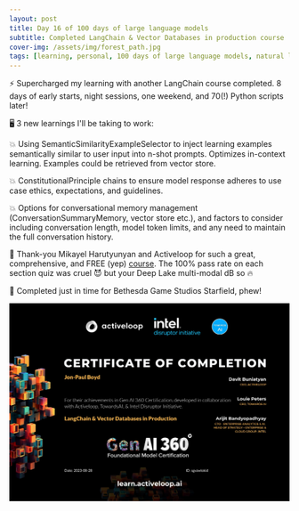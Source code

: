 ```yaml
---
layout: post
title: Day 16 of 100 days of large language models
subtitle: Completed LangChain & Vector Databases in production course 
cover-img: /assets/img/forest_path.jpg
tags: [learning, personal, 100 days of large language models, natural language processing, machine learning, artificial intelligence]
---
```

⚡️ Supercharged my learning with another LangChain course completed. 8 days of early starts, night sessions, one weekend, and 70(!) Python scripts later!

🖥 3 new learnings I'll be taking to work:

💥 Using SemanticSimilarityExampleSelector to inject learning examples semantically similar to user input into n-shot prompts. Optimizes in-context learning. Examples could be retrieved from vector store.

💥 ConstitutionalPrinciple chains to ensure model response adheres to use case ethics, expectations, and guidelines.

💥 Options for conversational memory management (ConversationSummaryMemory, vector store etc.), and factors to consider including conversation length, model token limits, and any need to maintain the full conversation history.

🙏 Thank-you Mikayel Harutyunyan and Activeloop for such a great, comprehensive, and FREE (yep) [course](https://learn.activeloop.ai/courses/langchain). The 100% pass rate on each section quiz was cruel 😈 but your Deep Lake multi-modal dB so 🔥

🚀 Completed just in time for Bethesda Game Studios Starfield, phew!

![](../assets/img/activeloop-certificate-langchain-vectordb-prod.jpg)